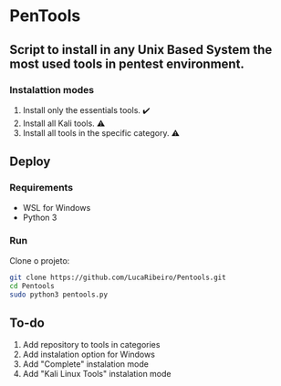 # PenTools
## Script to install in any Unix Based System the most used tools in pentest environment.
### Instalattion modes
1. Install only the essentials tools. :heavy_check_mark:
2. Install all Kali tools. :warning:
3. Install all tools in the specific category. :warning:

## Deploy

### Requirements

- WSL for Windows
- Python 3

### Run

Clone o projeto:
```bash
git clone https://github.com/LucaRibeiro/Pentools.git
cd Pentools
sudo python3 pentools.py
```

## To-do

1. Add repository to tools in categories
2. Add instalation option for Windows
3. Add "Complete" instalation mode
4. Add "Kali Linux Tools" instalation mode
